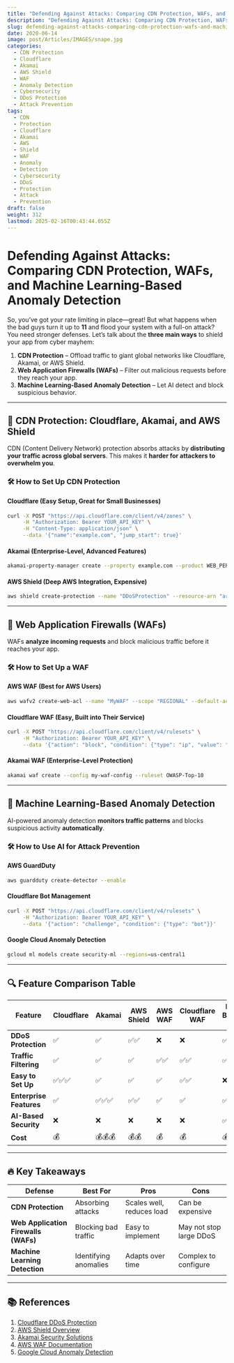 ```yaml
---
title: "Defending Against Attacks: Comparing CDN Protection, WAFs, and Machine Learning-Based Anomaly Detection"
description: "Defending Against Attacks: Comparing CDN Protection, WAFs, and Machine Learning-Based Anomaly Detection"
slug: defending-against-attacks-comparing-cdn-protection-wafs-and-machine-learning-based-anomaly-detection
date: 2020-06-14
image: post/Articles/IMAGES/snape.jpg
categories:
  - CDN Protection
  - Cloudflare
  - Akamai
  - AWS Shield
  - WAF
  - Anomaly Detection
  - Cybersecurity
  - DDoS Protection
  - Attack Prevention
tags:
  - CDN
  - Protection
  - Cloudflare
  - Akamai
  - AWS
  - Shield
  - WAF
  - Anomaly
  - Detection
  - Cybersecurity
  - DDoS
  - Protection
  - Attack
  - Prevention
draft: false
weight: 312
lastmod: 2025-02-16T00:43:44.055Z
---
```

# Defending Against Attacks: Comparing CDN Protection, WAFs, and Machine Learning-Based Anomaly Detection

So, you’ve got your rate limiting in place—great! But what happens when the bad guys turn it up to **11** and flood your system with a full-on attack? You need stronger defenses. Let’s talk about the **three main ways** to shield your app from cyber mayhem:

1. **CDN Protection** – Offload traffic to giant global networks like Cloudflare, Akamai, or AWS Shield.
2. **Web Application Firewalls (WAFs)** – Filter out malicious requests before they reach your app.
3. **Machine Learning-Based Anomaly Detection** – Let AI detect and block suspicious behavior.

***

## 📌 CDN Protection: Cloudflare, Akamai, and AWS Shield

CDN (Content Delivery Network) protection absorbs attacks by **distributing your traffic across global servers**. This makes it **harder for attackers to overwhelm you**.

### 🛠 How to Set Up CDN Protection

#### **Cloudflare** (Easy Setup, Great for Small Businesses)

```bash
curl -X POST "https://api.cloudflare.com/client/v4/zones" \
     -H "Authorization: Bearer YOUR_API_KEY" \
     -H "Content-Type: application/json" \
     --data '{"name":"example.com", "jump_start": true}'
```

#### **Akamai** (Enterprise-Level, Advanced Features)

```bash
akamai-property-manager create --property example.com --product WEB_PERFORMANCE
```

#### **AWS Shield** (Deep AWS Integration, Expensive)

```bash
aws shield create-protection --name "DDoSProtection" --resource-arn "arn:aws:elasticloadbalancing:us-east-1:123456789:loadbalancer/app/my-load-balancer/50dc6c495c0c9188"
```

***

## 📌 Web Application Firewalls (WAFs)

WAFs **analyze incoming requests** and block malicious traffic before it reaches your app.

### 🛠 How to Set Up a WAF

#### **AWS WAF** (Best for AWS Users)

```bash
aws wafv2 create-web-acl --name "MyWAF" --scope "REGIONAL" --default-action "allow" --rules "rate-based"
```

#### **Cloudflare WAF** (Easy, Built into Their Service)

```bash
curl -X POST "https://api.cloudflare.com/client/v4/rulesets" \
     -H "Authorization: Bearer YOUR_API_KEY" \
     --data '{"action": "block", "condition": {"type": "ip", "value": "malicious_ips"}}'
```

#### **Akamai WAF** (Enterprise-Level Protection)

```bash
akamai waf create --config my-waf-config --ruleset OWASP-Top-10
```

***

## 📌 Machine Learning-Based Anomaly Detection

AI-powered anomaly detection **monitors traffic patterns** and blocks suspicious activity **automatically**.

### 🛠 How to Use AI for Attack Prevention

#### **AWS GuardDuty**

```bash
aws guardduty create-detector --enable
```

#### **Cloudflare Bot Management**

```bash
curl -X POST "https://api.cloudflare.com/client/v4/rulesets" \
     -H "Authorization: Bearer YOUR_API_KEY" \
     --data '{"action": "challenge", "condition": {"type": "bot"}}'
```

#### **Google Cloud Anomaly Detection**

```bash
gcloud ml models create security-ml --regions=us-central1
```

***

## 🔍 Feature Comparison Table

| Feature                 | Cloudflare | Akamai | AWS Shield | AWS WAF | Cloudflare WAF | ML-Based AI |
| ----------------------- | ---------- | ------ | ---------- | ------- | -------------- | ----------- |
| **DDoS Protection**     | ✅          | ✅      | ✅✅         | ❌       | ❌              | ✅✅✅         |
| **Traffic Filtering**   | ✅          | ✅      | ✅          | ✅✅      | ✅✅             | ✅           |
| **Easy to Set Up**      | ✅✅✅        | ✅      | ✅          | ✅       | ✅✅             | ❌           |
| **Enterprise Features** | ✅          | ✅✅✅    | ✅✅         | ✅       | ✅              | ✅✅✅         |
| **AI-Based Security**   | ❌          | ❌      | ❌          | ❌       | ❌              | ✅✅✅         |
| **Cost**                | 💰         | 💰💰💰 | 💰💰       | 💰      | 💰             | 💰💰💰      |

***

## 🔥 Key Takeaways

| Defense                              | Best For              | Pros                      | Cons                    |
| ------------------------------------ | --------------------- | ------------------------- | ----------------------- |
| **CDN Protection**                   | Absorbing attacks     | Scales well, reduces load | Can be expensive        |
| **Web Application Firewalls (WAFs)** | Blocking bad traffic  | Easy to implement         | May not stop large DDoS |
| **Machine Learning Detection**       | Identifying anomalies | Adapts over time          | Complex to configure    |

***

## 📚 References

1. [Cloudflare DDoS Protection](https://www.cloudflare.com/ddos/)
2. [AWS Shield Overview](https://aws.amazon.com/shield/)
3. [Akamai Security Solutions](https://www.akamai.com/security/)
4. [AWS WAF Documentation](https://aws.amazon.com/waf/)
5. [Google Cloud Anomaly Detection](https://cloud.google.com/security-command-center/)
